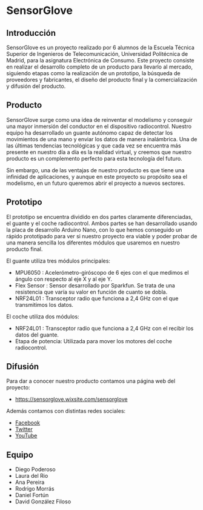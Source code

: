 # SensorGlove

## Introducción
SensorGlove es un proyecto realizado por 6 alumnos de la Escuela Técnica Superior de Ingenieros de Telecomunicación, Universidad Politécnica de Madrid, para la asignatura Electrónica de Consumo. Este proyecto consiste en realizar el desarrollo completo de un producto para llevarlo al mercado, siguiendo etapas como la realización de un prototipo, la búsqueda de proveedores y fabricantes, el diseño del producto final y la comercialización y difusión del producto.

## Producto
SensorGlove surge como una idea de reinventar el modelismo y conseguir una mayor inmersión del conductor en el dispositivo radiocontrol. Nuestro equipo ha desarrollado un guante autónomo capaz de detectar los movimientos de una mano y enviar los datos de manera inalámbrica. Una de las últimas tendencias tecnológicas y que cada vez se encuentra más presente en nuestro día a día es la realidad virtual, y creemos que nuestro producto es un complemento perfecto para esta tecnología del futuro.

Sin embargo, una de las ventajas de nuestro producto es que tiene una infinidad de aplicaciones, y aunque en este proyecto su propósito sea el modelismo, en un futuro queremos abrir el proyecto a nuevos sectores.

## Prototipo
El prototipo se encuentra dividido en dos partes claramente diferenciadas, el guante y el coche radiocontrol. Ambos partes se han desarrollado usando la placa de desarrollo Arduino Nano, con lo que hemos conseguido un rápido prototipado para ver si nuestro proyecto era viable y poder probar de una manera sencilla los diferentes módulos que usaremos en nuestro producto final.

El guante utiliza tres módulos principales:
+	MPU6050 : Acelerómetro-giróscopo de 6 ejes con el que medimos el ángulo con respecto al eje X y al eje Y.
+	Flex Sensor : Sensor desarrollado por Sparkfun. Se trata de una resistencia que varía su valor en función de cuanto se dobla.
+	NRF24L01 : Transceptor radio que funciona a 2,4 GHz con el que transmitimos los datos.

El coche utiliza dos módulos:
+	NRF24L01 : Transceptor radio que funciona a 2,4 GHz con el recibir los datos del guante.
+	Etapa de potencia: Utilizada para mover los motores del coche radiocontrol.

## Difusión
Para dar a conocer nuestro producto contamos una página web del proyecto:
+	https://sensorglove.wixsite.com/sensorglove

Además contamos con distintas redes sociales:
+	[Facebook](https://www.facebook.com/Sensor-Glove-428774670806512/)
+	[Twitter](https://twitter.com/sensorglove)
+	[YouTube](https://www.youtube.com/channel/UCL0-cJEzkYREWF3CBP17AOg)

## Equipo
+ Diego Poderoso
+ Laura del Rio
+ Ana Pereira
+ Rodrigo Morrás
+ Daniel Fortún 
+ David González Filoso

